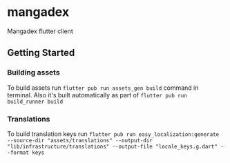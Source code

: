 # mangadex

Mangadex flutter client

## Getting Started

### Building assets

To build assets run `flutter pub run assets_gen build` command in terminal.
Also it's built automatically as part of `flutter pub run build_runner build`

### Translations

To build translation keys run `flutter pub run easy_localization:generate --source-dir "assets/translations" --output-dir "lib/infrastructure/translations" --output-file "locale_keys.g.dart" --format keys`
